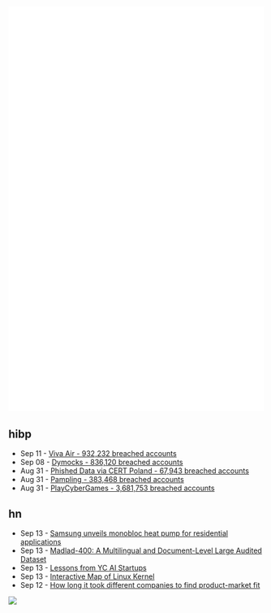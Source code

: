 ![Metrics](https://raw.githubusercontent.com/phixion/phixion/master/metrics.svg)

## hibp

<!--
for https://github.com/phixion/phixion/blob/main/.github/workflows/feeds.yml
-->
<!--START_SECTION:haveibeenpwnd-->
- Sep 11 - [Viva Air - 932,232 breached accounts](https://haveibeenpwned.com/PwnedWebsites#VivaAir)
- Sep 08 - [Dymocks - 836,120 breached accounts](https://haveibeenpwned.com/PwnedWebsites#Dymocks)
- Aug 31 - [Phished Data via CERT Poland - 67,943 breached accounts](https://haveibeenpwned.com/PwnedWebsites#CERTPolandPhish)
- Aug 31 - [Pampling - 383,468 breached accounts](https://haveibeenpwned.com/PwnedWebsites#Pampling)
- Aug 31 - [PlayCyberGames - 3,681,753 breached accounts](https://haveibeenpwned.com/PwnedWebsites#PlayCyberGames)
<!--END_SECTION:haveibeenpwnd-->

## hn

<!--
for https://github.com/phixion/phixion/blob/main/.github/workflows/feeds.yml
-->
<!--START_SECTION:hn-->
- Sep 13 - [Samsung unveils monobloc heat pump for residential applications](https://www.pv-magazine.com/2023/09/12/samsung-unveils-monobloc-heat-pump-for-residential-applications/)
- Sep 13 - [Madlad-400: A Multilingual and Document-Level Large Audited Dataset](https://github.com/google-research/google-research/tree/master/madlad_400)
- Sep 13 - [Lessons from YC AI Startups](https://www.ignorance.ai/p/5-lessons-from-139-yc-ai-startups)
- Sep 13 - [Interactive Map of Linux Kernel](https://makelinux.github.io/kernel/map/)
- Sep 12 - [How long it took different companies to find product-market fit](https://www.lennysnewsletter.com/p/finding-product-market-fit)
<!--END_SECTION:hn-->

<!--
for https://yhype.me
-->
![](https://hit.yhype.me/github/profile?user_id=13013670)
